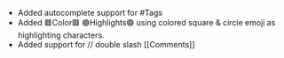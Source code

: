 + Added autocomplete support for #Tags 
+ Added 🟥Color🟥 🟣Highlights🟣 using colored square & circle emoji as highlighting characters.
+ Added support for // double slash [[Comments]]
